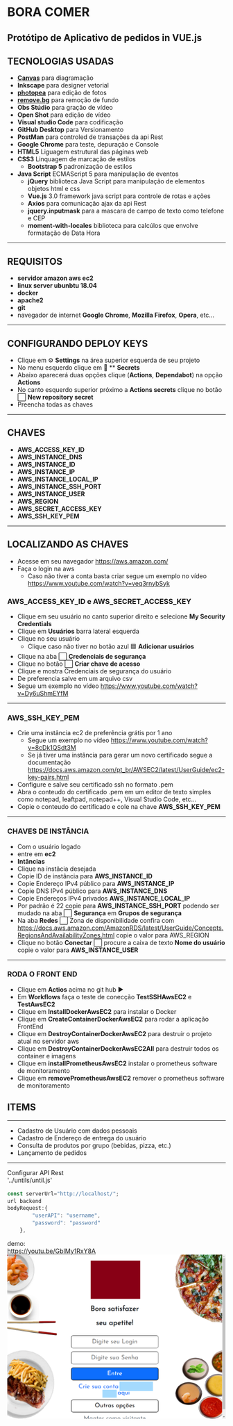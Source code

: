 # BORA COMER
**Protótipo de Aplicativo de pedidos in VUE.js**<br>
------------
## TECNOLOGIAS USADAS
- **[Canvas](https://www.canva.com/)** para diagramação
- **Inkscape** para designer vetorial
- **[photopea](https://www.photopea.com/)** para edição de fotos
- **[remove.bg](https://www.remove.bg/)** para remoção de fundo
- **Obs Stúdio** para gração de vídeo
- **Open Shot** para edição de vídeo
- **Visual studio Code** para codificação
- **GitHub Desktop** para Versionamento
- **PostMan** para controled de transações da api Rest
- **Google Chrome** para teste, depuração e Console
- **HTML5** Liguagem estrutural das páginas web
- **CSS3** Linquagem de marcação de estilos
  - **Bootstrap 5** padronização de estilos
- **Java Script** ECMAScript 5 para manipulação de eventos
  - **jQuery** biblioteca Java Script para manipulação de elementos objetos html e css
  - **Vue.js** 3.0 framework java script para controle de rotas e ações
  - **Axios** para comunicação ajax da api Rest
  - **jquery.inputmask** para a mascara de campo de texto como telefone e CEP
  - **moment-with-locales** biblioteca para calcúlos que envolve formatação de Data Hora
------------
## REQUISITOS
- **servidor amazon aws ec2**
- **linux server ubunbtu 18.04**
- **docker**
- **apache2**
- **git**
- navegador de internet **Google Chrome**, **Mozilla Firefox**, **Opera**, etc...
------------
## CONFIGURANDO DEPLOY KEYS
- Clique em ⚙️ **Settings** na área superior esquerda de seu projeto
- No menu esquerdo clique em 🔑 ** **Secrets**
- Abaixo aparecerá duas opções clique (**Actions**, **Dependabot**) na opção **Actions**
- No canto esquerdo superior próximo a **Actions secrets** clique no botão ⬜ **New repository secret**
- Preencha todas as chaves
------------
## CHAVES
- **AWS_ACCESS_KEY_ID**
- **AWS_INSTANCE_DNS**
- **AWS_INSTANCE_ID**
- **AWS_INSTANCE_IP**
- **AWS_INSTANCE_LOCAL_IP**
- **AWS_INSTANCE_SSH_PORT**
- **AWS_INSTANCE_USER**
- **AWS_REGION**
- **AWS_SECRET_ACCESS_KEY**
- **AWS_SSH_KEY_PEM**
------------

## LOCALIZANDO AS CHAVES
- Acesse em seu navegador https://aws.amazon.com/
- Faça o login na aws 
  - Caso não tiver a conta basta criar segue um exemplo no vídeo https://www.youtube.com/watch?v=veq3rnybSyk

### AWS_ACCESS_KEY_ID e AWS_SECRET_ACCESS_KEY
- Clique em seu usuário no canto superior direito e selecione **My Security Credentials**
- Clique em **Usuários** barra lateral esquerda
- Clique no seu usuário
  - Clique caso não tiver no botão azul 🟦 **Adicionar usuários**
- Clique na aba ⬜ **Credenciais de segurança**
- Clique no botão ⬜ **Criar chave de acesso**
- Clique e mostra Credenciais de segurança do usuário 
- De preferencia salve em um arquivo csv
- Segue um exemplo no vídeo https://www.youtube.com/watch?v=Dy6uShmEYfM
------------

### AWS_SSH_KEY_PEM 
- Crie uma instância ec2 de preferência grátis por 1 ano 
  - Segue um exemplo no vídeo https://www.youtube.com/watch?v=8cDk1QSdt3M
  - Se já tiver uma instância para gerar um novo certificado segue a documentação https://docs.aws.amazon.com/pt_br/AWSEC2/latest/UserGuide/ec2-key-pairs.html
- Configure e salve seu certificado ssh no formato .pem
- Abra o conteudo do certificado .pem em um editor de texto simples como notepad, leaftpad, notepad++, Visual Studio Code, etc...
- Copie o conteudo do certificado e cole na chave **AWS_SSH_KEY_PEM**
------------
### CHAVES DE INSTÂNCIA
- Com o usuário logado
- entre em **ec2**
- **Intâncias**
- Clique na instâcia desejada
- Copie ID de instância para **AWS_INSTANCE_ID**
- Copie Endereço IPv4 público para **AWS_INSTANCE_IP**
- Copie DNS IPv4 público para **AWS_INSTANCE_DNS**
- Copie Endereços IPv4 privados **AWS_INSTANCE_LOCAL_IP**
- Por padrão é 22 copie para **AWS_INSTANCE_SSH_PORT** podendo ser mudado na aba ⬜ **Segurança** em **Grupos de segurança**
- Na aba **Redes** ⬜ Zona de disponibilidade confira com https://docs.aws.amazon.com/AmazonRDS/latest/UserGuide/Concepts.RegionsAndAvailabilityZones.html copie o valor para AWS_REGION
- Clique no botão **Conectar** ⬜ procure a caixa de texto **Nome do usuário** copie o valor para **AWS_INSTANCE_USER**
------------

### RODA O FRONT END 
- Clique em **Actios** acima no git hub ▶️
- Em **Workflows** faça o teste de conecção **TestSSHAwsEC2** e **TestAwsEC2**
- Clique em **InstallDockerAwsEC2** para instalar o Docker
- Clique em **CreateContainerDockerAwsEC2** para rodar a aplicação FrontEnd
- Clique em **DestroyContainerDockerAwsEC2** para destruir o projeto atual no servidor aws
- Clique em **DestroyContainerDockerAwsEC2All** para destruir todos os container e imagens
- Clique em **installPrometheusAwsEC2** instalar o prometheus software de monitoramento
- Clique em **removePrometheusAwsEC2** remover o prometheus software de monitoramento

## ITEMS
------------
- Cadastro de Usuário com dados pessoais
- Cadastro de Endereço de entrega do usuário
- Consulta de produtos por grupo (bebidas, pizza, etc.)
- Lançamento de pedidos
------------
Configurar API Rest<br/>
'../untils/until.js'<br/>
```javascript
const serverUrl="http://localhost/";
url backend
bodyRequest:{
		"userAPI": "username",
		"password": "password"
	},
```
demo:<br/>
https://youtu.be/GbIMy1RxY8A
![](tumb.png)
